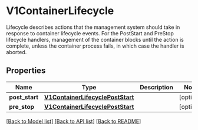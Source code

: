 # V1ContainerLifecycle

Lifecycle describes actions that the management system should take in response to container lifecycle events. For the PostStart and PreStop lifecycle handlers, management of the container blocks until the action is complete, unless the container process fails, in which case the handler is aborted.
## Properties
Name | Type | Description | Notes
------------ | ------------- | ------------- | -------------
**post_start** | [**V1ContainerLifecyclePostStart**](V1ContainerLifecyclePostStart.md) |  | [optional] 
**pre_stop** | [**V1ContainerLifecyclePostStart**](V1ContainerLifecyclePostStart.md) |  | [optional] 

[[Back to Model list]](../README.md#documentation-for-models) [[Back to API list]](../README.md#documentation-for-api-endpoints) [[Back to README]](../README.md)


